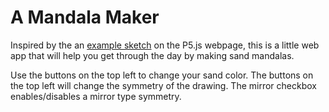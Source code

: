 # A Mandala Maker

Inspired by the an [example sketch](https://p5js.org/examples/interaction-kaleidoscope.html) on the P5.js webpage, this is a little web app that will help you get through the day by making sand mandalas.

Use the buttons on the top left to change your sand color. The buttons on the top left will change the symmetry of the drawing. The mirror checkbox enables/disables a mirror type symmetry.
